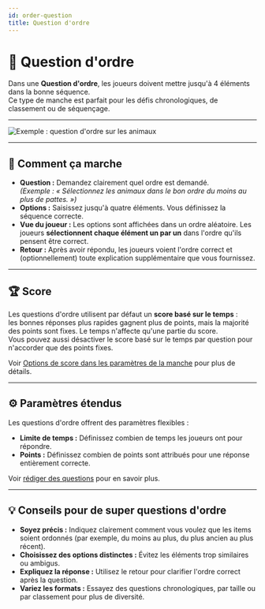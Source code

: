 ```yaml
---
id: order-question
title: Question d'ordre
---
```


# 🔀 Question d'ordre

Dans une **Question d'ordre**, les joueurs doivent mettre jusqu'à 4 éléments dans la bonne séquence.\
Ce type de manche est parfait pour les défis chronologiques, de classement ou de séquençage.

---

![Exemple : question d'ordre sur les animaux](/images/question-modes/order-question/order-question-example.png)

---

## 📝 Comment ça marche

- **Question :** Demandez clairement quel ordre est demandé.\
  _(Exemple : « Sélectionnez les animaux dans le bon ordre du moins au plus de pattes. »)_
- **Options :** Saisissez jusqu'à quatre éléments. Vous définissez la séquence correcte.
- **Vue du joueur :** Les options sont affichées dans un ordre aléatoire. Les joueurs **sélectionnent chaque élément un par un** dans l'ordre qu'ils pensent être correct.
- **Retour :** Après avoir répondu, les joueurs voient l'ordre correct et (optionnellement) toute explication supplémentaire que vous fournissez.

---

## 🏆 Score

Les questions d'ordre utilisent par défaut un **score basé sur le temps** :\
les bonnes réponses plus rapides gagnent plus de points, mais la majorité des points sont fixes. Le temps n'affecte qu'une partie du score.\
Vous pouvez aussi désactiver le score basé sur le temps par question pour n'accorder que des points fixes.

Voir [Options de score dans les paramètres de la manche](../editor/008-round-options.md#scoring) pour plus de détails.

---

## ⚙️ Paramètres étendus

Les questions d'ordre offrent des paramètres flexibles :

- **Limite de temps :** Définissez combien de temps les joueurs ont pour répondre.
- **Points :** Définissez combien de points sont attribués pour une réponse entièrement correcte.

Voir [rédiger des questions](../editor/005-writing-questions.md) pour en savoir plus.

---

## 💡 Conseils pour de super questions d'ordre

- **Soyez précis :** Indiquez clairement comment vous voulez que les items soient ordonnés (par exemple, du moins au plus, du plus ancien au plus récent).
- **Choisissez des options distinctes :** Évitez les éléments trop similaires ou ambigus.
- **Expliquez la réponse :** Utilisez le retour pour clarifier l'ordre correct après la question.
- **Variez les formats :** Essayez des questions chronologiques, par taille ou par classement pour plus de diversité.

